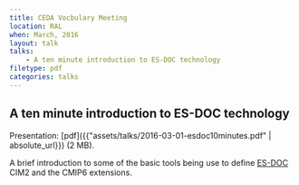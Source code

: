 ```yaml
---
title: CEDA Vocbulary Meeting
location: RAL
when: March, 2016
layout: talk
talks:
    - A ten minute introduction to ES-DOC technology
filetype: pdf
categories: talks
---
```


A ten minute introduction to ES-DOC technology
----------------------------------------------

Presentation: [pdf]({{"assets/talks/2016-03-01-esdoc10minutes.pdf" | absolute_url}}) (2 MB).

A brief introduction to some of the basic tools being use to define [ES-DOC](/projects/metafor) CIM2 and the CMIP6 extensions.
